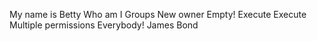 My name is Betty
Who am I
Groups
New owner
Empty!
Execute
Execute
Multiple permissions
Everybody!
James Bond
